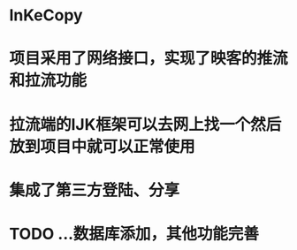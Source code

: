 # InKeCopy
# 项目采用了网络接口，实现了映客的推流和拉流功能
# 拉流端的IJK框架可以去网上找一个然后放到项目中就可以正常使用
# 集成了第三方登陆、分享
# TODO ...数据库添加，其他功能完善
